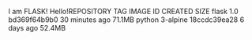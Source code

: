 I am FLASK! Hello!REPOSITORY   TAG        IMAGE ID       CREATED          SIZE
flask        1.0        bd369f64b9b0   30 minutes ago   71.1MB
python       3-alpine   18ccdc39ea28   6 days ago       52.4MB
